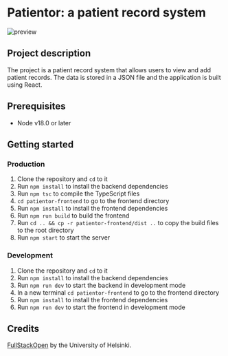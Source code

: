 # Patientor: a patient record system

![preview](preview.gif)

## Project description

The project is a patient record system that allows users to view and add patient records. The data is stored in a JSON file and the application is built using React.

## Prerequisites

- Node v18.0 or later

## Getting started

### Production

1. Clone the repository and `cd` to it
2. Run `npm install` to install the backend dependencies
3. Run `npm tsc` to compile the TypeScript files
4. `cd patientor-frontend` to go to the frontend directory
5. Run `npm install` to install the frontend dependencies
6. Run `npm run build` to build the frontend
7. Run `cd .. && cp -r patientor-frontend/dist ..` to copy the build files to the root directory
8. Run `npm start` to start the server

### Development

1. Clone the repository and `cd` to it
2. Run `npm install` to install the backend dependencies
3. Run `npm run dev` to start the backend in development mode
4. In a new terminal `cd patientor-frontend` to go to the frontend directory
5. Run `npm install` to install the frontend dependencies
6. Run `npm run dev` to start the frontend in development mode

## Credits

[FullStackOpen](https://fullstackopen.com/en/) by the University of Helsinki.
